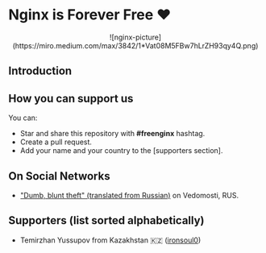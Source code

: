 # Nginx is Forever Free ❤️

<p align="center">
![nginx-picture](https://miro.medium.com/max/3842/1*Vat08M5FBw7hLrZH93qy4Q.png)
</p>

## Introduction



## How you can support us

You can:

- Star and share this repository with **#freenginx** hashtag.
- Create a pull request.
- Add your name and your country to the [supporters section].

## On Social Networks

- ["Dumb, blunt theft" (translated from Russian)](https://www.vedomosti.ru/technology/articles/2019/12/13/818679-reket) on Vedomosti, RUS.

## Supporters (list sorted alphabetically)

- Temirzhan Yussupov from Kazakhstan 🇰🇿 ([ironsoul0](https://github.com/ironsoul0))
